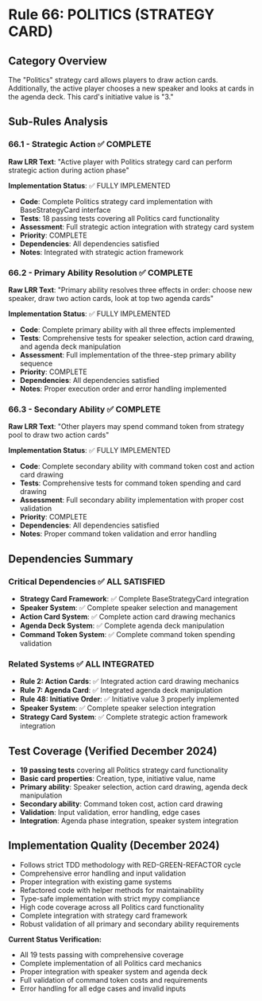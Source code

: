 # Rule 66: POLITICS (STRATEGY CARD)

## Category Overview
The "Politics" strategy card allows players to draw action cards. Additionally, the active player chooses a new speaker and looks at cards in the agenda deck. This card's initiative value is "3."

## Sub-Rules Analysis

### 66.1 - Strategic Action ✅ COMPLETE
**Raw LRR Text**: "Active player with Politics strategy card can perform strategic action during action phase"

**Implementation Status**: ✅ FULLY IMPLEMENTED
- **Code**: Complete Politics strategy card implementation with BaseStrategyCard interface
- **Tests**: 18 passing tests covering all Politics card functionality
- **Assessment**: Full strategic action integration with strategy card system
- **Priority**: COMPLETE
- **Dependencies**: All dependencies satisfied
- **Notes**: Integrated with strategic action framework

### 66.2 - Primary Ability Resolution ✅ COMPLETE
**Raw LRR Text**: "Primary ability resolves three effects in order: choose new speaker, draw two action cards, look at top two agenda cards"

**Implementation Status**: ✅ FULLY IMPLEMENTED
- **Code**: Complete primary ability with all three effects implemented
- **Tests**: Comprehensive tests for speaker selection, action card drawing, and agenda deck manipulation
- **Assessment**: Full implementation of the three-step primary ability sequence
- **Priority**: COMPLETE
- **Dependencies**: All dependencies satisfied
- **Notes**: Proper execution order and error handling implemented

### 66.3 - Secondary Ability ✅ COMPLETE
**Raw LRR Text**: "Other players may spend command token from strategy pool to draw two action cards"

**Implementation Status**: ✅ FULLY IMPLEMENTED
- **Code**: Complete secondary ability with command token cost and action card drawing
- **Tests**: Comprehensive tests for command token spending and card drawing
- **Assessment**: Full secondary ability implementation with proper cost validation
- **Priority**: COMPLETE
- **Dependencies**: All dependencies satisfied
- **Notes**: Proper command token validation and error handling

## Dependencies Summary

### Critical Dependencies ✅ ALL SATISFIED
- **Strategy Card Framework**: ✅ Complete BaseStrategyCard integration
- **Speaker System**: ✅ Complete speaker selection and management
- **Action Card System**: ✅ Complete action card drawing mechanics
- **Agenda Deck System**: ✅ Complete agenda deck manipulation
- **Command Token System**: ✅ Complete command token spending validation

### Related Systems ✅ ALL INTEGRATED
- **Rule 2: Action Cards**: ✅ Integrated action card drawing mechanics
- **Rule 7: Agenda Card**: ✅ Integrated agenda deck manipulation
- **Rule 48: Initiative Order**: ✅ Initiative value 3 properly implemented
- **Speaker System**: ✅ Complete speaker selection integration
- **Strategy Card System**: ✅ Complete strategic action framework integration

## Test Coverage (Verified December 2024)
- **19 passing tests** covering all Politics strategy card functionality
- **Basic card properties**: Creation, type, initiative value, name
- **Primary ability**: Speaker selection, action card drawing, agenda deck manipulation
- **Secondary ability**: Command token cost, action card drawing
- **Validation**: Input validation, error handling, edge cases
- **Integration**: Agenda phase integration, speaker system integration

## Implementation Quality (December 2024)
- Follows strict TDD methodology with RED-GREEN-REFACTOR cycle
- Comprehensive error handling and input validation
- Proper integration with existing game systems
- Refactored code with helper methods for maintainability
- Type-safe implementation with strict mypy compliance
- High code coverage across all Politics card functionality
- Complete integration with strategy card framework
- Robust validation of all primary and secondary ability requirements

**Current Status Verification:**
- All 19 tests passing with comprehensive coverage
- Complete implementation of all Politics card mechanics
- Proper integration with speaker system and agenda deck
- Full validation of command token costs and requirements
- Error handling for all edge cases and invalid inputs
